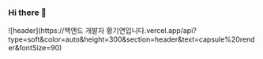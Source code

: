 ### Hi there 👋
![header](https://백엔드 개발자 황기연입니다.vercel.app/api?type=soft&color=auto&height=300&section=header&text=capsule%20render&fontSize=90)
<!--
**GiyeonHwang/GiyeonHwang** is a ✨ _special_ ✨ repository because its `README.md` (this file) appears on your GitHub profile.

Here are some ideas to get you started:

- 🔭 I’m currently working on ...
- 🌱 I’m currently learning ...
- 👯 I’m looking to collaborate on ...
- 🤔 I’m looking for help with ...
- 💬 Ask me about ...
- 📫 How to reach me: ...
- 😄 Pronouns: ...
- ⚡ Fun fact: ...
-->
